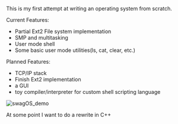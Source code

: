 This is my first attempt at writing an operating system from scratch. 

Current Features:
- Partial Ext2 File system implementation
- SMP and multitasking
- User mode shell
- Some basic user mode utilities(ls, cat, clear, etc.)

Planned Features:
- TCP/IP stack
- Finish Ext2 implementation
- a GUI
- toy compiler/interpreter for custom shell scripting language

![swagOS_demo](https://github.com/ColeStrickler/swagOS/assets/82488869/2a63b309-e69e-48cd-9252-678977ef9b4e)

At some point I want to do a rewrite in C++
